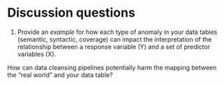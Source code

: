 # Discussion questions

1. Provide an *example* for how each type of anomaly in your data tables (semantic, syntactic, coverage) can impact the interpretation of the relationship between a response variable (Y) and a set of predictor variables (X). 

How can data cleansing pipelines potentially harm the mapping between the “real world” and your data table?

